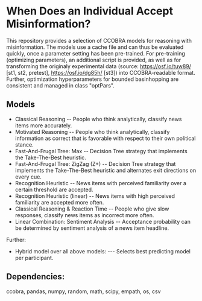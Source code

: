# When Does an Individual Accept Misinformation?
This repository provides a selection of CCOBRA models for reasoning with misinformation. The models use a cache file and can thus be evaluated quickly, once a parameter setting has been pre-trained. For pre-training (optimizing parameters), an additional script is provided, as well as for transforming the originaly experimental data (source: https://osf.io/tuw89/ \[st1, st2, pretest\], https://osf.io/dg85h/ \[st3\]) into CCOBRA-readable format. Further, optimization hyperparameters for bounded basinhopping are consistent and managed in class "optPars".
## Models
 - Classical Reasoning -- People who think analytically, classify news items more accurately.
 - Motivated Reasoning -- People who think analytically, classify information as correct that is favorable with respect to their own political stance.
 - Fast-And-Frugal Tree: Max -- Decision Tree strategy that implements the Take-The-Best heuristic.
 - Fast-And-Frugal Tree: ZigZag (Z+) -- Decision Tree strategy that implements the Take-The-Best heuristic and alternates exit directions on every cue.
 - Recognition Heuristic -- News items with perceived familiarity over a certain threshold are accepted.
 - Recognition Heuristic (linear) -- News items with high perceived familiarity are accepted more often.
 - Classical Reasoning & Reaction Time -- People who give slow responses, classify news items as incorrect more often.
 - Linear Combination: Sentiment Analysis -- Acceptance probability can be determined by sentiment analysis of a news item headline.

Further:
 - Hybrid model over all above models: --- Selects best predicting model per participant. 

## Dependencies:
ccobra, pandas, numpy, random, math, scipy, empath, os, csv

